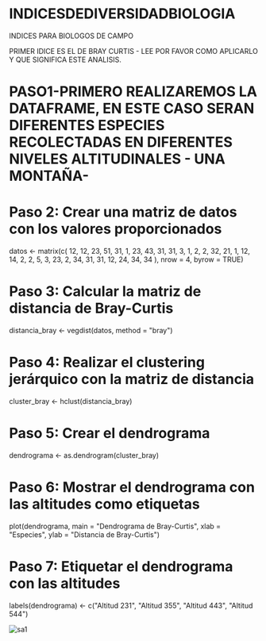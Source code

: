 # INDICESDEDIVERSIDADBIOLOGIA
INDICES PARA BIOLOGOS DE CAMPO

PRIMER IDICE ES EL DE BRAY CURTIS - LEE POR FAVOR COMO APLICARLO Y QUE SIGNIFICA ESTE ANALISIS.

# PASO1-PRIMERO REALIZAREMOS LA DATAFRAME, EN ESTE CASO SERAN DIFERENTES ESPECIES RECOLECTADAS EN DIFERENTES NIVELES ALTITUDINALES - UNA MONTAÑA- 

# Paso 2: Crear una matriz de datos con los valores proporcionados
datos <- matrix(c(
  12, 12, 23, 51, 31, 1, 23, 43,
  31, 31, 3, 1, 2, 2, 32, 21,
  1, 12, 14, 2, 2, 5, 3, 23,
  2, 34, 31, 31, 12, 24, 34, 34
), nrow = 4, byrow = TRUE)

# Paso 3: Calcular la matriz de distancia de Bray-Curtis
distancia_bray <- vegdist(datos, method = "bray")

# Paso 4: Realizar el clustering jerárquico con la matriz de distancia
cluster_bray <- hclust(distancia_bray)

# Paso 5: Crear el dendrograma
dendrograma <- as.dendrogram(cluster_bray)

# Paso 6: Mostrar el dendrograma con las altitudes como etiquetas
plot(dendrograma, main = "Dendrograma de Bray-Curtis", xlab = "Especies", ylab = "Distancia de Bray-Curtis")

# Paso 7: Etiquetar el dendrograma con las altitudes
labels(dendrograma) <- c("Altitud 231", "Altitud 355", "Altitud 443", "Altitud 544")




![sa1](https://github.com/Megasoma2222/INDICESDEDIVERSIDADBIOLOGIA/assets/137216764/91e1dc09-2a20-454e-9799-6f51368809da)












